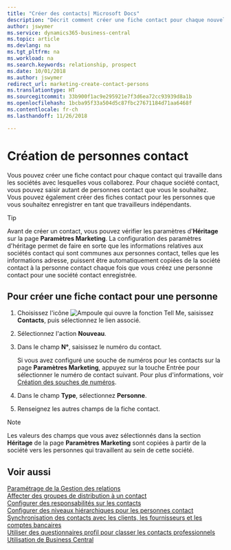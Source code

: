 ```yaml
---
title: "Créer des contacts| Microsoft Docs"
description: "Décrit comment créer une fiche contact pour chaque nouvelle personne ou nouveau prospect avec lequel vous collaborez ou entretenez des relations professionnelles."
author: jswymer
ms.service: dynamics365-business-central
ms.topic: article
ms.devlang: na
ms.tgt_pltfrm: na
ms.workload: na
ms.search.keywords: relationship, prospect
ms.date: 10/01/2018
ms.author: jswymer
redirect_url: marketing-create-contact-persons
ms.translationtype: HT
ms.sourcegitcommit: 33b900f1ac9e295921e7f3d6ea72cc93939d8a1b
ms.openlocfilehash: 1bcba95f33a504d5c87fbc27671184d71aa6468f
ms.contentlocale: fr-ch
ms.lasthandoff: 11/26/2018

---
```

# <a name="create-contact-persons"></a>Création de personnes contact
Vous pouvez créer une fiche contact pour chaque contact qui travaille dans les sociétés avec lesquelles vous collaborez. Pour chaque société contact, vous pouvez saisir autant de personnes contact que vous le souhaitez. Vous pouvez également créer des fiches contact pour les personnes que vous souhaitez enregistrer en tant que travailleurs indépendants.

> [!TIP]  
>   Avant de créer un contact, vous pouvez vérifier les paramètres d'**Héritage** sur la page **Paramètres Marketing**. La configuration des paramètres d'héritage permet de faire en sorte que les informations relatives aux sociétés contact qui sont communes aux personnes contact, telles que les informations adresse, puissent être automatiquement copiées de la société contact à la personne contact chaque fois que vous créez une personne contact pour une société contact enregistrée.

## <a name="to-create-a-contact-card-for-a-person"></a>Pour créer une fiche contact pour une personne
1. Choisissez l'icône ![Ampoule qui ouvre la fonction Tell Me](media/ui-search/search_small.png "Dites-moi ce que vous voulez faire"), saisissez **Contacts**, puis sélectionnez le lien associé.
2. Sélectionnez l'action **Nouveau**.
3. Dans le champ **N°**, saisissez le numéro du contact.

    Si vous avez configuré une souche de numéros pour les contacts sur la page **Paramètres Marketing**, appuyez sur la touche Entrée pour sélectionner le numéro de contact suivant. Pour plus d'informations, voir [Création des souches de numéros](ui-create-number-series.md).
4. Dans le champ **Type**, sélectionnez **Personne**.
5. Renseignez les autres champs de la fiche contact.

> [!NOTE]  
>   Les valeurs des champs que vous avez sélectionnés dans la section **Héritage** de la page **Paramètres Marketing** sont copiées à partir de la société vers les personnes qui travaillent au sein de cette société.

## <a name="see-also"></a>Voir aussi
[Paramétrage de la Gestion des relations](marketing-setup-marketing.md)  
[Affecter des groupes de distribution à un contact](marketing-mailing-groups.md#AssignMailGroupContact)  
[Configurer des responsabilités sur les contacts](marketing-job-responsibilities.md)  
[Configurer des niveaux hiérarchiques pour les personnes contact](marketing-organizational-levels.md)  
[Synchronisation des contacts avec les clients, les fournisseurs et les comptes bancaires](marketing-synchronize-contacts-customers-vendors-bank-accounts.md)  
[Utiliser des questionnaires profil pour classer les contacts professionnels](marketing-create-contact-profile-questionnaire.md)  
[Utilisation de Business Central](ui-work-product.md)  

